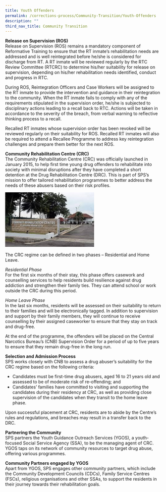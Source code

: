 ```yaml
---
title: Youth Offenders
permalink: /corrections-process/Community-Transition/Youth-Offenders
description: ""
third_nav_title: Community Transition
---
```


**Release on Supervision (ROS)**<br>
Release on Supervision (ROS) remains a mandatory component of Reformative Training to ensure that the RT inmate’s rehabilitation needs are addressed and is well reintegrated before he/she is considered for discharge from RT. A RT inmate will be reviewed regularly by the RTC Review Committee (RTCRC) to determine his/her suitability for release on supervision, depending on his/her rehabilitation needs identified, conduct and progress in RTC.

During ROS, Reintegration Officers and Case Workers will be assigned to the RT inmate to provide the intervention and guidance in their reintegration to the community. When the RT inmate fails to comply with any of the requirements stipulated in the supervision order, he/she is subjected to disciplinary actions leading to a recall back to RTC. Actions will be taken in accordance to the severity of the breach, from verbal warning to reflective thinking process to a recall.

Recalled RT inmates whose supervision order has been revoked will be reviewed regularly on their suitability for ROS. Recalled RT inmates will also be required to attend a Recallee Programme to address key reintegration challenges and prepare them better for the next ROS.

**Community Rehabilitation Centre (CRC)**<br>
The Community Rehabilitation Centre (CRC) was officially launched in January 2015, to help first time young drug offenders to rehabilitate into society with minimal disruptions after they have completed a short detention at the Drug Rehabilitation Centre (DRC). This is part of SPS’s mission to offer tailored rehabilitation programmes to better address the needs of these abusers based on their risk profiles.

![](/images/Rehabilitation/CRC.jpg)

The CRC regime can be defined in two phases – Residential and Home Leave.

*Residential Phase* <br>
For the first six months of their stay, this phase offers casework and counselling services to help residents build resilience against drug addiction and strengthen their family ties. They can attend school or work outside the CRC during this period. 

*Home Leave Phase* <br>
In the last six months, residents will be assessed on their suitability to return to their families and will be electronically tagged. In addition to supervision and support by their family members, they will continue to receive counselling by their assigned caseworker to ensure that they stay on track and drug-free. 

At the end of the programme, the offenders will be placed on the Central Narcotics Bureau’s (CNB) Supervision Order for a period of up to five years to ensure that they remain drug-free in the long run. 

**Selection and Admission Process** <br>
SPS works closely with CNB to assess a drug abuser’s suitability for the CRC regime based on the following criteria: 

* Candidates must be first-time drug abusers, aged 16 to 21 years old and assessed to be of moderate risk of re-offending; and 
* Candidates’ families have committed to visiting and supporting the candidates during their residency at CRC, as well as providing close supervision of the candidates when they transit to the home leave phase. 

Upon successful placement at CRC, residents are to abide by the Centre’s rules and regulations, and breaches may result in a transfer back to the DRC. 

**Partnering the Community**<br>
SPS partners the Youth Guidance Outreach Services (YGOS), a youth-focused Social Service Agency (SSA), to be the managing agent of CRC. YGOS taps on its network of community resources to target drug abuse, offering various programmes.

**Community Partners engaged by YGOS**<br> 
Apart from YGOS, SPS engages other community partners, which include the Community Development Councils (CDCs), Family Service Centres (FSCs), religious organisations and other SSAs, to support the residents in their journey towards their rehabilitation goals.